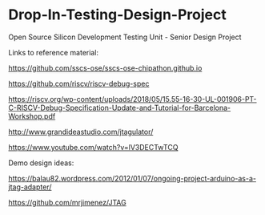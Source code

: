 # Drop-In-Testing-Design-Project
Open Source Silicon Development Testing Unit - Senior Design Project


Links to reference material:

https://github.com/sscs-ose/sscs-ose-chipathon.github.io

https://github.com/riscv/riscv-debug-spec

https://riscv.org/wp-content/uploads/2018/05/15.55-16-30-UL-001906-PT-C-RISCV-Debug-Specification-Update-and-Tutorial-for-Barcelona-Workshop.pdf

http://www.grandideastudio.com/jtagulator/

https://www.youtube.com/watch?v=lV3DECTwTCQ


Demo design ideas:

https://balau82.wordpress.com/2012/01/07/ongoing-project-arduino-as-a-jtag-adapter/

https://github.com/mrjimenez/JTAG
